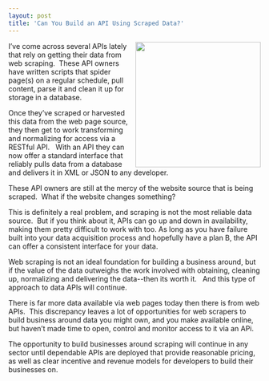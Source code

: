```yaml
---
layout: post
title: 'Can You Build an API Using Scraped Data?'
---
```

<p><img src="http://kinlane-productions.s3.amazonaws.com/web-scraper.jpg" alt="" width="250" align="right" />I&rsquo;ve come across several APIs lately that rely on getting their data from web scraping. &nbsp;These API owners have written scripts that spider page(s) on a regular schedule, pull content, parse it and clean it up for storage in a database.</p>
<p>Once they&rsquo;ve scraped or harvested this data from the web page source, they then get to work transforming and normalizing for access via a RESTful API. &nbsp;&nbsp;With an API they can now offer a standard interface that reliably pulls data from a database and delivers it in XML or JSON to any developer. &nbsp;</p>
<p>These API owners are still at the mercy of the website source that is being scraped. &nbsp;What if the website changes something? &nbsp;</p>
<p>This is definitely a real problem, and scraping is not the most reliable data source. &nbsp;But if you think about it, APIs can go up and down in availability, making them pretty difficult to work with too. As long as you have failure built into your data acquisition process and hopefully have a plan B, the API can offer a consistent interface for your data.</p>
<p>Web scraping is not an ideal foundation for building a business around, but if the value of the data outweighs the work involved with obtaining, cleaning up, normalizing and delivering the data--then its worth it. &nbsp;&nbsp;And this type of approach to data APIs will continue.</p>
<p>There is far more data available via web pages today then there is from web APIs. &nbsp;This discrepancy leaves a lot of opportunities for web scrapers to build business around data you might own, and you make available online, but haven&rsquo;t made time to open, control and monitor access to it via an APi.</p>
<p>The opportunity to build businesses around scraping will continue in any sector until dependable APIs are deployed that provide reasonable pricing, as well as clear incentive and revenue models for developers to build their businesses on.</p>